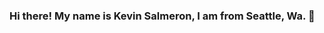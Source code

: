 ### Hi there! My name is Kevin Salmeron, I am from Seattle, Wa. 👋

<!--
**Ksalmeron1993/Ksalmeron1993** is a ✨ _special_ ✨ repository because its `README.md` (this file) appears on your GitHub profile.

Here are some ideas to get you started:

- 🔭 I’m currently working on a Django backend, React frontend, with RESTful APIs project 
- 💬 Ask me about my experience and how I can help your team.
- 📫 How to reach me: ksalmeron1993@gmail.com
- 🎨 My hobbies include painting, drawing, graphic design, and photography.
- 👷 Currently looking for a full time role as a Front End Software Engineer 
